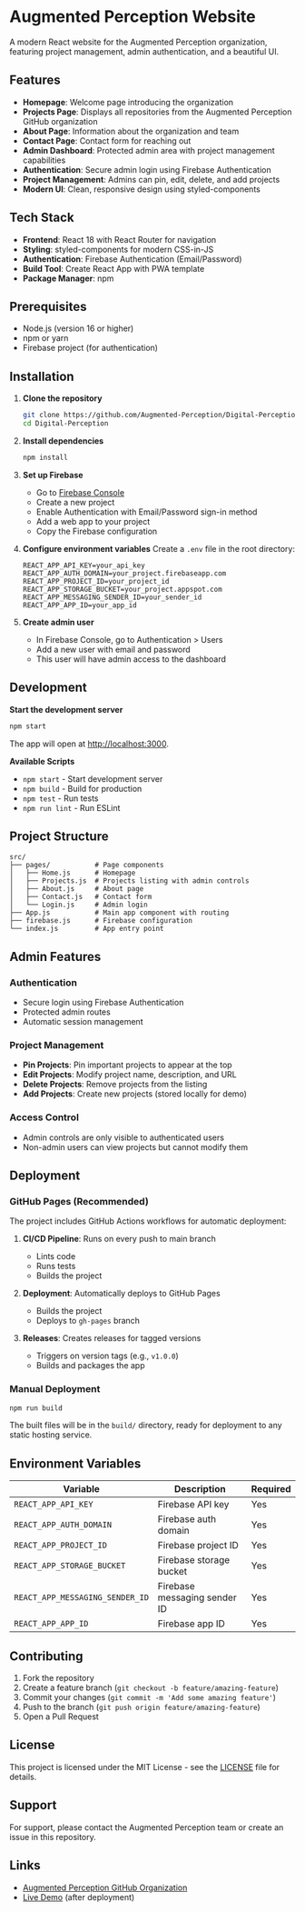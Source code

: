 # Augmented Perception Website

A modern React website for the Augmented Perception organization, featuring project management, admin authentication, and a beautiful UI.

## Features

- **Homepage**: Welcome page introducing the organization
- **Projects Page**: Displays all repositories from the Augmented Perception GitHub organization
- **About Page**: Information about the organization and team
- **Contact Page**: Contact form for reaching out
- **Admin Dashboard**: Protected admin area with project management capabilities
- **Authentication**: Secure admin login using Firebase Authentication
- **Project Management**: Admins can pin, edit, delete, and add projects
- **Modern UI**: Clean, responsive design using styled-components

## Tech Stack

- **Frontend**: React 18 with React Router for navigation
- **Styling**: styled-components for modern CSS-in-JS
- **Authentication**: Firebase Authentication (Email/Password)
- **Build Tool**: Create React App with PWA template
- **Package Manager**: npm

## Prerequisites

- Node.js (version 16 or higher)
- npm or yarn
- Firebase project (for authentication)

## Installation

1. **Clone the repository**
   ```bash
   git clone https://github.com/Augmented-Perception/Digital-Perception.git
   cd Digital-Perception
   ```

2. **Install dependencies**
   ```bash
   npm install
   ```

3. **Set up Firebase**
   - Go to [Firebase Console](https://console.firebase.google.com/)
   - Create a new project
   - Enable Authentication with Email/Password sign-in method
   - Add a web app to your project
   - Copy the Firebase configuration

4. **Configure environment variables**
   Create a `.env` file in the root directory:
   ```env
   REACT_APP_API_KEY=your_api_key
   REACT_APP_AUTH_DOMAIN=your_project.firebaseapp.com
   REACT_APP_PROJECT_ID=your_project_id
   REACT_APP_STORAGE_BUCKET=your_project.appspot.com
   REACT_APP_MESSAGING_SENDER_ID=your_sender_id
   REACT_APP_APP_ID=your_app_id
   ```

5. **Create admin user**
   - In Firebase Console, go to Authentication > Users
   - Add a new user with email and password
   - This user will have admin access to the dashboard

## Development

**Start the development server**
```bash
npm start
```

The app will open at [http://localhost:3000](http://localhost:3000).

**Available Scripts**
- `npm start` - Start development server
- `npm build` - Build for production
- `npm test` - Run tests
- `npm run lint` - Run ESLint

## Project Structure

```
src/
├── pages/           # Page components
│   ├── Home.js      # Homepage
│   ├── Projects.js  # Projects listing with admin controls
│   ├── About.js     # About page
│   ├── Contact.js   # Contact form
│   └── Login.js     # Admin login
├── App.js           # Main app component with routing
├── firebase.js      # Firebase configuration
└── index.js         # App entry point
```

## Admin Features

### Authentication
- Secure login using Firebase Authentication
- Protected admin routes
- Automatic session management

### Project Management
- **Pin Projects**: Pin important projects to appear at the top
- **Edit Projects**: Modify project name, description, and URL
- **Delete Projects**: Remove projects from the listing
- **Add Projects**: Create new projects (stored locally for demo)

### Access Control
- Admin controls are only visible to authenticated users
- Non-admin users can view projects but cannot modify them

## Deployment

### GitHub Pages (Recommended)
The project includes GitHub Actions workflows for automatic deployment:

1. **CI/CD Pipeline**: Runs on every push to main branch
   - Lints code
   - Runs tests
   - Builds the project

2. **Deployment**: Automatically deploys to GitHub Pages
   - Builds the project
   - Deploys to `gh-pages` branch

3. **Releases**: Creates releases for tagged versions
   - Triggers on version tags (e.g., `v1.0.0`)
   - Builds and packages the app

### Manual Deployment
```bash
npm run build
```

The built files will be in the `build/` directory, ready for deployment to any static hosting service.

## Environment Variables

| Variable | Description | Required |
|----------|-------------|----------|
| `REACT_APP_API_KEY` | Firebase API key | Yes |
| `REACT_APP_AUTH_DOMAIN` | Firebase auth domain | Yes |
| `REACT_APP_PROJECT_ID` | Firebase project ID | Yes |
| `REACT_APP_STORAGE_BUCKET` | Firebase storage bucket | Yes |
| `REACT_APP_MESSAGING_SENDER_ID` | Firebase messaging sender ID | Yes |
| `REACT_APP_APP_ID` | Firebase app ID | Yes |

## Contributing

1. Fork the repository
2. Create a feature branch (`git checkout -b feature/amazing-feature`)
3. Commit your changes (`git commit -m 'Add some amazing feature'`)
4. Push to the branch (`git push origin feature/amazing-feature`)
5. Open a Pull Request

## License

This project is licensed under the MIT License - see the [LICENSE](LICENSE) file for details.

## Support

For support, please contact the Augmented Perception team or create an issue in this repository.

## Links

- [Augmented Perception GitHub Organization](https://github.com/Augmented-Perception)
- [Live Demo](https://augmented-perception.github.io/Digital-Perception) (after deployment) 